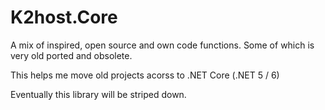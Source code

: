 
# K2host.Core

A mix of inspired, open source and own code functions. Some of which is very old ported and obsolete.

This helps me move old projects acorss to .NET Core (.NET 5 / 6)

Eventually this library will be striped down.

